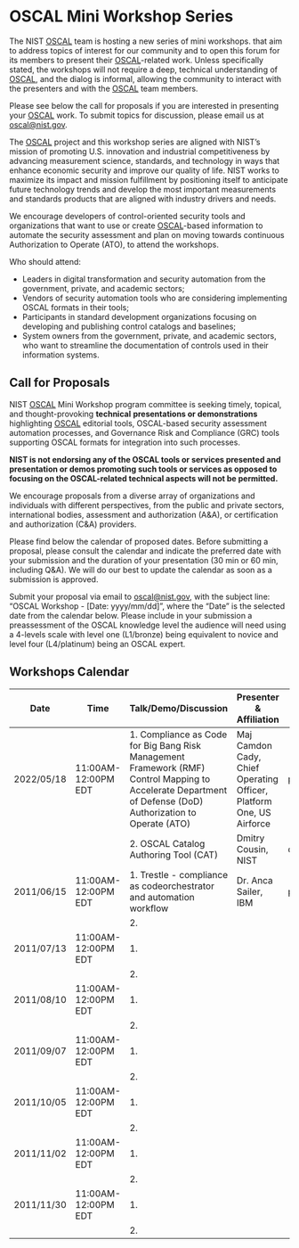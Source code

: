 # OSCAL Mini Workshop Series

The NIST [OSCAL](https://pages.nist.gov/OSCAL/) team is hosting a new series of mini workshops. that aim to address topics of interest for our community and to open this forum for its members to present their [OSCAL](https://pages.nist.gov/OSCAL/)-related work. Unless specifically stated, the workshops will not require a deep, technical understanding of [OSCAL](https://pages.nist.gov/OSCAL/), and the dialog is informal, allowing the community to interact with the presenters and with the [OSCAL](https://pages.nist.gov/OSCAL/) team members. 

Please see below the call for proposals if you are interested in presenting your [OSCAL](https://pages.nist.gov/OSCAL/) work. To submit topics for discussion, please email us at [oscal@nist.gov](oscal@nist.gov).

The [OSCAL](https://pages.nist.gov/OSCAL/) project and this workshop series are aligned with NIST’s mission of promoting U.S. innovation and industrial competitiveness by advancing measurement science, standards, and technology in ways that enhance economic security and improve our quality of life. NIST works to maximize its impact and mission fulfillment by positioning itself to anticipate future technology trends and develop the most important measurements and standards products that are aligned with industry drivers and needs.

We encourage developers of control-oriented security tools and organizations that want to use or create [OSCAL](https://pages.nist.gov/OSCAL/)-based information to automate the security assessment and plan on moving towards continuous Authorization to Operate (ATO), to attend the workshops.

Who should attend:
- Leaders in digital transformation and security automation from the government, private, and academic sectors;
- Vendors of security automation tools who are considering implementing OSCAL formats in their tools;
- Participants in standard development organizations focusing on developing and publishing control catalogs and baselines;
- System owners from the government, private, and academic sectors, who want to streamline the documentation of controls used in their information systems.

## Call for Proposals

NIST [OSCAL](https://pages.nist.gov/OSCAL/) Mini Workshop program committee is seeking timely, topical, and thought-provoking **technical** **presentations or demonstrations** highlighting [OSCAL](https://pages.nist.gov/OSCAL/) editorial tools, OSCAL-based security assessment automation processes, and Governance Risk and Compliance (GRC) tools supporting OSCAL formats for integration into such processes. 

**NIST is not endorsing any of the OSCAL tools or services presented and presentation or demos promoting such tools or services as opposed to focusing on the OSCAL-related technical aspects will not be permitted.**

We encourage proposals from a diverse array of organizations and individuals with different perspectives, from the public and private sectors, international bodies, assessment and authorization (A&A), or certification and authorization (C&A) providers.

Please find below the calendar of proposed dates. Before submitting a proposal, please consult the calendar and indicate the preferred date with your submission and the duration of your presentation (30 min or 60 min, including Q&A). We will do our best to update the calendar as soon as a submission is approved.

Submit your proposal via email to [oscal@nist.gov](oscal@nist.gov), with the subject line: “OSCAL Workshop - [Date: yyyy/mm/dd]”, where the “Date” is the selected date from the calendar below. Please include in your submission a preassessment of the OSCAL knowledge level the audience will need using a 4-levels scale with level one (L1/bronze) being equivalent to novice and level four (L4/platinum) being an OSCAL expert. 

## Workshops Calendar

| Date | Time | Talk/Demo/Discussion | Presenter & Affiliation | Type | Knowledge Level | Notes |
| ---- | ---- | ---------------------| ----------------------- | ---- | --------------- | ------ |
| 2022/05/18 | 11:00AM-12:00PM EDT | 1.  Compliance as Code for Big Bang Risk Management Framework (RMF) Control Mapping to Accelerate Department of Defense (DoD) Authorization to Operate (ATO) | Maj Camdon Cady, Chief Operating Officer, Platform One, US Airforce | presentation |  L2 |   |
|  |  | 2. OSCAL Catalog Authoring Tool (CAT) | Dmitry Cousin, NIST |demo |  L1 |  | 
|  2011/06/15 |  11:00AM-12:00PM EDT  | 1. Trestle - compliance as codeorchestrator and automation workflow | Dr. Anca Sailer, IBM | presentation | L3 |  | 
|  |  | 2. |  |  |  |  | 
|  2011/07/13 |  11:00AM-12:00PM EDT  | 1. |  |  |  |  | 
|  |  | 2. |  |  |  |  |
|  2011/08/10 |  11:00AM-12:00PM EDT  | 1. |  |  |  |  | 
|  |  | 2. |   |  |  |  |
|  2011/09/07 |  11:00AM-12:00PM EDT  | 1. |  |  |  |  | 
|  |  | 2. |   |  |  |  |
|  2011/10/05 |  11:00AM-12:00PM EDT  | 1. |  |  |  |  | 
|  |  | 2. |   |  |  |  |
|  2011/11/02 |  11:00AM-12:00PM EDT  | 1. |  |  |  |  | 
|  |  | 2. |   |  |  |  | 
|  2011/11/30 |  11:00AM-12:00PM EDT  | 1. |  |  |  |  | 
|  |  | 2. |   |  |  |  |
